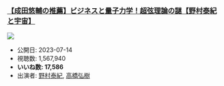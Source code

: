 ### [【成田悠輔の推薦】ビジネスと量子力学！超弦理論の謎【野村泰紀と宇宙】](https://www.youtube.com/watch?v=lp7PPFsnQAE)
[![](https://img.youtube.com/vi/lp7PPFsnQAE/sddefault.jpg)](https://www.youtube.com/watch?v=lp7PPFsnQAE)
-   公開日: 2023-07-14
-   視聴数: 1,567,940
-   **いいね数: 17,586**
-   出演者: [野村泰紀](/rehacq_fan/people/野村泰紀 "wikilink"), [高橋弘樹](/rehacq_fan/people/高橋弘樹 "wikilink")
